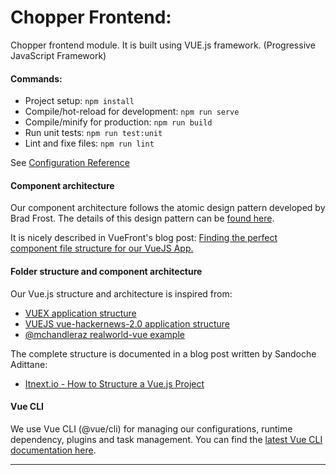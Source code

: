 Chopper Frontend:
===

Chopper frontend module. It is built using VUE.js framework. (Progressive JavaScript Framework)

#### Commands:

- Project setup: `npm install`
- Compile/hot-reload for development: `npm run serve`
- Compile/minify for production: `npm run build`
- Run unit tests: `npm run test:unit`
- Lint and fixe files: `npm run lint`

See [Configuration Reference][6]

#### Component architecture

Our component architecture follows the atomic design pattern developed by
Brad Frost. The details of this design pattern can be [found here][7].

It is nicely described in VueFront's blog post:
[Finding the perfect component file structure for our VueJS App.][8]

#### Folder structure and component architecture

Our Vue.js structure and architecture is inspired from:

- [VUEX application structure][1]
- [VUEJS vue-hackernews-2.0 application structure][2]
- [@mchandleraz realworld-vue example][3]

The complete structure is documented in a blog post written by Sandoche Adittane:

- [Itnext.io - How to Structure a Vue.js Project][4]

#### Vue CLI

We use Vue CLI (@vue/cli) for managing our configurations, runtime dependency,
plugins and task management. You can find the [latest Vue CLI documentation here][5].

___

[1]:https://vuex.vuejs.org/en/structure.html
[2]:https://github.com/vuejs/vue-hackernews-2.0/tree/master/src
[3]:https://github.com/mchandleraz/realworld-vue/tree/master/src
[4]:https://itnext.io/how-to-structure-a-vue-js-project-29e4ddc1aeeb
[5]:https://cli.vuejs.org/guide/
[6]:https://cli.vuejs.org/config/
[7]:https://bradfrost.com/blog/post/atomic-web-design/
[8]:https://medium.com/@vuefront/finding-the-perfect-component-file-structure-for-out-vuejs-app-b808a69dacac